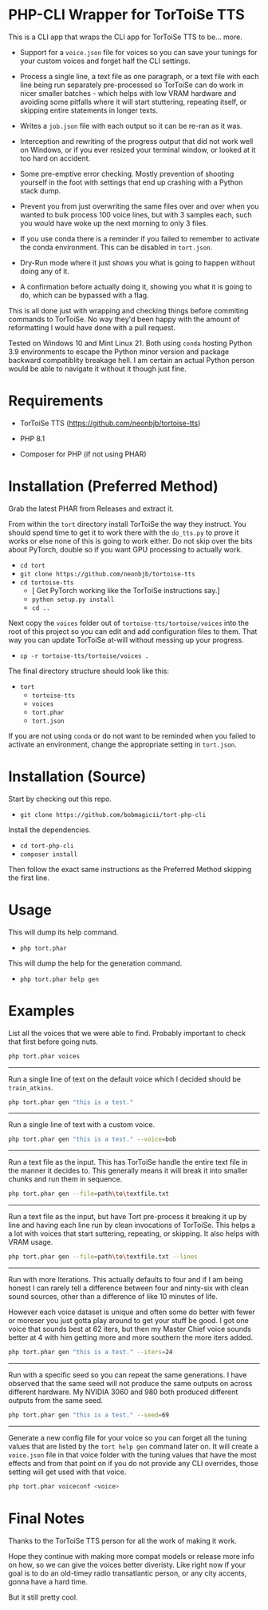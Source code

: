 # PHP-CLI Wrapper for TorToiSe TTS

This is a CLI app that wraps the CLI app for TorToiSe TTS to be... more.

* Support for a `voice.json` file for voices so you can save your tunings for
  your custom voices and forget half the CLI settings.

* Process a single line, a text file as one paragraph, or a text file with
  each line being run separately pre-processed so TorToiSe can do work in
  nicer smaller batches - which helps with low VRAM hardware and avoiding some
  pitfalls where it will start stuttering, repeating itself, or skipping entire
  statements in longer texts.

* Writes a `job.json` file with each output so it can be re-ran as it was.

* Interception and rewriting of the progress output that did not work well on
  Windows, or if you ever resized your terminal window, or looked at it too
  hard on accident.

* Some pre-emptive error checking. Mostly prevention of shooting yourself in
  the foot with settings that end up crashing with a Python stack dump.

* Prevent you from just overwriting the same files over and over when you
  wanted to bulk process 100 voice lines, but with 3 samples each, such you
  would have woke up the next morning to only 3 files.

* If you use conda there is a reminder if you failed to remember to activate
  the conda environment. This can be disabled in `tort.json`.

* Dry-Run mode where it just shows you what is going to happen without doing
  any of it.

* A confirmation before actually doing it, showing you what it is going to
  do, which can be bypassed with a flag.

This is all done just with wrapping and checking things before commiting
commands to TorToiSe. No way they'd been happy with the amount of reformatting
I would have done with a pull request.

Tested on Windows 10 and Mint Linux 21. Both using `conda` hosting Python 3.9
environments to escape the Python minor version and package backward
compatiblity breakage hell. I am certain an actual Python person would be able
to navigate it without it though just fine.



# Requirements

* TorToiSe TTS (https://github.com/neonbjb/tortoise-tts)

* PHP 8.1
* Composer for PHP (if not using PHAR)



# Installation (Preferred Method)

Grab the latest PHAR from Releases and extract it.

From within the `tort` directory install TorToiSe the way they instruct.
You should spend time to get it to work there with the `do_tts.py` to prove it
works or else none of this is going to work either. Do not skip over the bits
about PyTorch, double so if you want GPU processing to actually work.

* `cd tort`
* `git clone https://github.com/neonbjb/tortoise-tts`
* `cd tortoise-tts`
	* [ Get PyTorch working like the TorToiSe instructions say.]
	* `python setup.py install`
	* `cd ..`

Next copy the `voices` folder out of `tortoise-tts/tortoise/voices` into the
root of this project so you can edit and add configuration files to them. That
way you can update TorToiSe at-will without messing up your progress.

* `cp -r tortoise-tts/tortoise/voices .`

The final directory structure should look like this:

* `tort`
	- `tortoise-tts`
	- `voices`
	- `tort.phar`
	- `tort.json`

If you are not using `conda` or do not want to be reminded when you failed to
activate an environment, change the appropriate setting in `tort.json`.



# Installation (Source)

Start by checking out this repo.

* `git clone https://github.com/bobmagicii/tort-php-cli`

Install the dependencies.

* `cd tort-php-cli`
* `composer install`

Then follow the exact same instructions as the Preferred Method skipping the
first line.



# Usage

This will dump its help command.

* `php tort.phar`

This will dump the help for the generation command.

* `php tort.phar help gen`


# Examples

List all the voices that we were able to find. Probably important to check that
first before going nuts.

```sh
php tort.phar voices
```

---

Run a single line of text on the default voice which I decided should
be `train_atkins`.

```bash
php tort.phar gen "this is a test."
```

---

Run a single line of text with a custom voice.

```bash
php tort.phar gen "this is a test." --voice=bob
```

---

Run a text file as the input. This has TorToiSe handle the entire text file in
the manner it decides to. This generally means it will break it into smaller
chunks and run them in sequence.

```bash
php tort.phar gen --file=path\to\textfile.txt
```

---

Run a text file as the input, but have Tort pre-process it breaking it up by
line and having each line run by clean invocations of TorToiSe. This helps a
a lot with voices that start suttering, repeating, or skipping. It also helps
with VRAM usage.

```bash
php tort.phar gen --file=path\to\textfile.txt --lines
```

---

Run with more Iterations. This actually defaults to four and if I am being
honest I can rarely tell a difference between four and ninty-six with clean
sound sources, other than a difference of like 10 minutes of life.

However each voice dataset is unique and often some do better with fewer or
moreser you just gotta play around to get your stuff be good. I got one voice
that sounds best at 62 iters, but then my Master Chief voice sounds better
at 4 with him getting more and more southern the more iters added.

```sh
php tort.phar gen "this is a test." --iters=24
```

---

Run with a specific seed so you can repeat the same generations. I have
observed that the same seed will not produce the same outputs on across
different hardware. My NVIDIA 3060 and 980 both produced different outputs from
the same seed.

```sh
php tort.phar gen "this is a test." --seed=69
```

---

Generate a new config file for your voice so you can forget all the tuning
values that are listed by the `tort help gen` command later on. It will create
a `voice.json` file in that voice folder with the tuning values that have the
most effects and from that point on if you do not provide any CLI overrides,
those setting will get used with that voice.

```sh
php tort.phar voiceconf <voice>
```


# Final Notes

Thanks to the TorToiSe TTS person for all the work of making it work.

Hope they continue with making more compat models or release more info on how,
so we can give the voices better diveristy. Like right now if your goal is to
do an old-timey radio transatlantic person, or any city accents, gonna have a
hard time.

But it still pretty cool.


